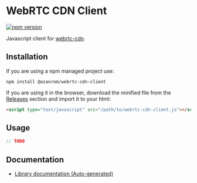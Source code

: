 # WebRTC CDN Client

[![npm version](https://badge.fury.io/js/%40asanrom%2Fwebrtc-cdn-client.svg)](https://badge.fury.io/js/%40asanrom%2Fwebrtc-cdn-client)

Javascript client for [webrtc-cdn](https://github.com/AgustinSRG/webrtc-cdn).

## Installation

If you are using a npm managed project use:

```
npm install @asanrom/webrtc-cdn-client
```

If you are using it in the browser, download the minified file from the [Releases](https://github.com/AgustinSRG/webrtc-cdn-client/tags) section and import it to your html:

```html
<script type="text/javascript" src="/path/to/webrtc-cdn-client.js"></script>
```

## Usage

```js
// TODO
```

## Documentation

 - [Library documentation (Auto-generated)](https://agustinsrg.github.io/webrtc-cdn-client/)
